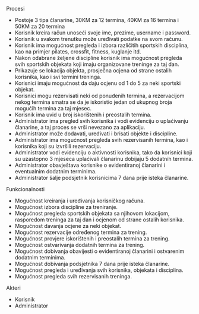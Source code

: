 Procesi

- Postoje 3 tipa članarine, 30KM za 12 termina, 40KM za 16 termina i 50KM za 20 termina
- Korisnik kreira račun unoseći svoje ime, prezime, username i password.
- Korisnik u svakom trenutku može uređivati podatke na svom računu.
- Korisnik ima mogućnost pregleda i izbora različitih sportskih disciplina, kao na primjer pilates, crossfit, fitness, kuglanje itd.
- Nakon odabrane željene discipline korisnik ima mogućnost pregleda svih sportskih objekata koji imaju organizovane treninge za taj dan. 
- Prikazuje se lokacija objekta, prosječna ocjena od strane ostalih korisnika, kao i svi termini treninga.
- Korisnici imaju mogućnost da daju ocjenu od 1 do 5 za neki sportski objekat.
- Korisnici mogu rezervisati neki od ponuđenih termina, a rezervacijom nekog termina smatra se da je iskoristio jedan od ukupnog broja mogućih termina za taj mjesec.
- Korisnik ima uvid u broj iskorištenih i preostalih termina.
- Administrator ima pregled svih korisnika i vodi evidenciju o uplaćivanju članarine, a taj proces se vrši nevezano za aplikaciju.
- Administrator može dodavati, uređivati i brisati objekte i discipline.
- Administrator ima mogućnost pregleda svih rezervisanih termina, kao i korisnika koji su izvršili rezervaciju.
- Administrator vodi evidenciju o aktivnosti korisnika, tako da korisnici koji su uzastopno 3 mjeseca uplaćivali članarinu dobijaju 5 dodatnih termina.
- Administrator obavještava korisnike o evidentiranoj članarini i eventualnim dodatnim terminima.
- Administrator šalje podsjetnik korisnicima 7 dana prije isteka članarine.

Funkcionalnosti

- Mogućnost kreiranja i uređivanja korisničkog računa.
- Mogućnost izbora discipline za treniranje.
- Mogućnost pregleda sportskih objekata sa njihovom lokacijom, rasporedom treninga za taj dan i ocjenom od strane ostalih korisnika.
- Mogućnost davanja ocjene za neki objekat.
- Mogućnost rezervacije određenog termina za trening.
- Mogućnost provjere iskorištenih i preostalih termina za trening.
- Mogućnost ostvarivanja dodatnih termina za trening.
- Mogućnost dobivanja obavijesti o evidentiranoj članarini i ostvarenim dodatnim terminima.
- Mogućnost dobivanja podsjetnika 7 dana prije isteka članarine.
- Mogućnost pregleda i uređivanja svih korisnika, objekata i disciplina.
- Mogućnost pregleda svih rezervisanih treninga.

Akteri
- Korisnik
- Administrator
